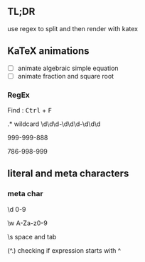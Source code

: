 ## TL;DR

use regex to split and then render with katex

## KaTeX animations

- [ ] animate algebraic simple equation
- [ ] animate fraction and square root

### RegEx

Find : <kbd>Ctrl</kbd> + <kbd>F</kbd>

.\* wildcard
\d\d\d-\d\d\d-\d\d\d

999-999-888

786-998-999

## literal and meta characters

### meta char

\d 0-9

\w A-Za-z0-9

\s space and tab

(\^.) checking if expression starts with ^
